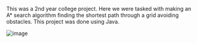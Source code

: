 This was a 2nd year college project. Here we were tasked with making an A\*
search algorithm finding the shortest path through a grid avoiding obstacles.
This project was done using Java.

![image](https://user-images.githubusercontent.com/1360635/162434725-6988a541-8085-432d-a6a8-6093b1dad9d2.png)


